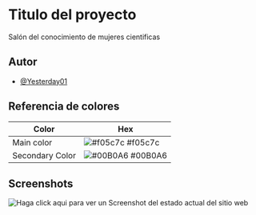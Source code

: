 
# Titulo del proyecto

Salón del conocimiento de mujeres cientificas
## Autor

- [@Yesterday01](https://www.github.com/Yesterday01)

## Referencia de colores

| Color             | Hex                                                                |
| ----------------- | ------------------------------------------------------------------ |
| Main color | ![#f05c7c](https://via.placeholder.com/10/f05c7c?text=+) #f05c7c |
| Secondary Color | ![#00B0A6](https://via.placeholder.com/10/00B0A6?text=+) #00B0A6 |



## Screenshots

![Haga click aqui para ver un Screenshot del estado actual del sitio web](https://github.com/Yesterday01/Salon-del-conocimiento/blob/0047ec218ba97d7fae4fe911dce1555bb14afcc0/public/images/dump/avance-del-sitio-web.png)

